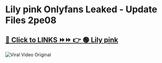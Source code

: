 
 # Lily pink Onlyfans Leaked - Update Files 2pe08

## <h2><a href="https://clipsfans.com/Lily_pink&ref=git">🔗 Click to LINKS ⏩⏩ 👉 🟢 Lily pink </a></h2>

<a href="https://clipsfans.com/Lily_pink&ref=git" rel="nofollow" data-target="animated-image.originalLink"><img src="https://i.ibb.co.com/xMMVF88/686577567.gif" alt="Viral Video Original" style="max-width: 100%; display: inline-block;" data-target="animated-image.originalImage"></a>

